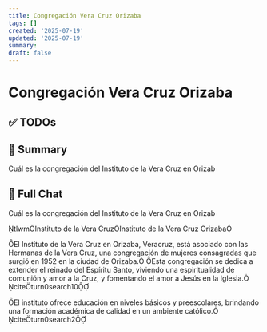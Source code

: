 ```yaml
---
title: Congregación Vera Cruz Orizaba
tags: []
created: '2025-07-19'
updated: '2025-07-19'
summary:
draft: false
---
```


# Congregación Vera Cruz Orizaba

## ✅ TODOs


## 📌 Summary
Cuál es la congregación del Instituto de la Vera Cruz en Orizab

## 🧠 Full Chat


Cuál es la congregación del Instituto de la Vera Cruz en Orizab



tlwmInstituto de la Vera CruzInstituto de la Vera Cruz Orizaba

El Instituto de la Vera Cruz en Orizaba, Veracruz, está asociado con las Hermanas de la Vera Cruz, una congregación de mujeres consagradas que surgió en 1952 en la ciudad de Orizaba. Esta congregación se dedica a extender el reinado del Espíritu Santo, viviendo una espiritualidad de comunión y amor a la Cruz, y fomentando el amor a Jesús en la Iglesia. citeturn0search10

El instituto ofrece educación en niveles básicos y preescolares, brindando una formación académica de calidad en un ambiente católico. citeturn0search2
